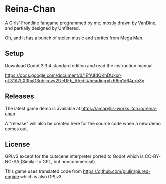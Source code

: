 # Reina-Chan
A Girls' Frontline fangame programmed by me, mostly drawn by VanDine, and partially designed by Unfiltered.

Oh, and it has a bunch of stolen music and sprites from Mega Man.

## Setup
Download Godot 3.3.4 standard edition and read the instruction manual

https://docs.google.com/document/d/1EfAIfdQKhDUkxr-qL31A7LX3hxD3qbjcuyv2UeUFb_A/edit#heading=h.66m1d64prb3g

## Releases
The latest game demo is available at https://amaryllis-works.itch.io/reina-chan

A "release" will also be created here for the source code when a new demo comes out.

## License
GPLv3 except for the cutscene interpreter ported to Godot which is CC-BY-NC-SA (Similar to GPL, but noncommercial).

This game uses translated code from https://github.com/piulin/piured-engine which is also GPLv3
